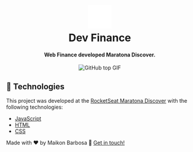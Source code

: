 <h1 align="center">
     <img alt="logo Dev Finance" src="./assets/total.svg" />
    <br>
    Dev Finance 
</h1>

<h4 align="center">
  Web Finance developed Maratona Discover.
</h4>
<p align="center">
  <img alt="GitHub top GIF" src="https://github.com/Maikon014/web-finance/blob/main/GifGithub/devfinance.gif" />

  
  

## :rocket: Technologies

This project was developed at the [RocketSeat Maratona Discover](https://maratonadiscover.rocketseat.com.br/maratona/) with the following technologies:

-  [JavaScript](https://developer.mozilla.org/pt-BR/docs/Web/JavaScript)
-  [HTML](https://https://developer.mozilla.org/pt-BR/docs/Web/HTML)
-  [CSS](https://https://www.w3schools.com/css/)



Made with ♥ by Maikon Barbosa :wave: [Get in touch!](https://www.linkedin.com/in/maikon-barbosa-946278150/)

[liveServer]: https://marketplace.visualstudio.com/items?itemName=ritwickdey.LiveServer
[javaScript]: https://developer.mozilla.org/pt-BR/docs/Web/JavaScript
[vc]: https://code.visualstudio.com/
